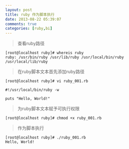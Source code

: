 ```yaml
---
layout: post
title: ruby 作为脚本执行
date: 2013-08-22 05:39:07
comments: true
categories: [ruby,bi]
---
```

> 查看ruby路径

    [root@localhost ruby]# whereis ruby
    ruby: /usr/bin/ruby /usr/lib/ruby /usr/local/bin/ruby /usr/local/lib/ruby

> 在ruby脚本文本首先添加ruby路径

    [root@localhost ruby]# vi ruby_001.rb
    
    #!/usr/local/bin/ruby -w
    
    puts "Hello, World!"

> 为ruby脚本文本赋予可执行权限

    [root@localhost ruby]# chmod +x ruby_001.rb 

> 作为脚本执行

    [root@localhost ruby]# ./ruby_001.rb 
    Hello, World!

